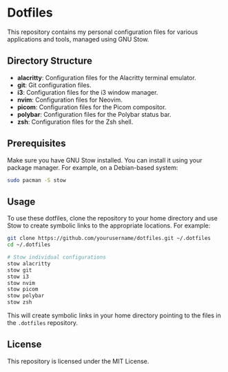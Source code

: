 # Dotfiles

This repository contains my personal configuration files for various applications and tools, managed using GNU Stow.

## Directory Structure

- **alacritty**: Configuration files for the Alacritty terminal emulator.
- **git**: Git configuration files.
- **i3**: Configuration files for the i3 window manager.
- **nvim**: Configuration files for Neovim.
- **picom**: Configuration files for the Picom compositor.
- **polybar**: Configuration files for the Polybar status bar.
- **zsh**: Configuration files for the Zsh shell.

## Prerequisites

Make sure you have GNU Stow installed. You can install it using your package manager. For example, on a Debian-based system:

```sh
sudo pacman -S stow
```

## Usage

To use these dotfiles, clone the repository to your home directory and use Stow to create symbolic links to the appropriate locations. For example:

```sh
git clone https://github.com/yourusername/dotfiles.git ~/.dotfiles
cd ~/.dotfiles

# Stow individual configurations
stow alacritty
stow git
stow i3
stow nvim
stow picom
stow polybar
stow zsh
```

This will create symbolic links in your home directory pointing to the files in the `.dotfiles` repository.

## License

This repository is licensed under the MIT License.
